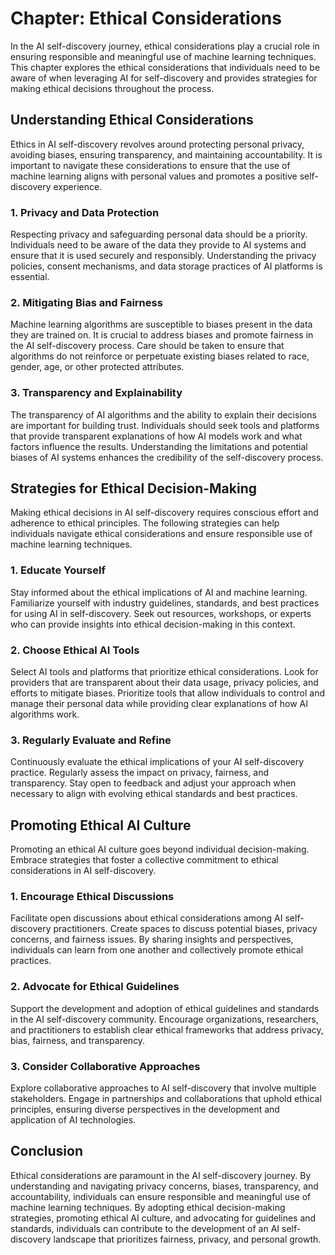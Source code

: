Chapter: Ethical Considerations
===============================

In the AI self-discovery journey, ethical considerations play a crucial role in ensuring responsible and meaningful use of machine learning techniques. This chapter explores the ethical considerations that individuals need to be aware of when leveraging AI for self-discovery and provides strategies for making ethical decisions throughout the process.

**Understanding Ethical Considerations**
----------------------------------------

Ethics in AI self-discovery revolves around protecting personal privacy, avoiding biases, ensuring transparency, and maintaining accountability. It is important to navigate these considerations to ensure that the use of machine learning aligns with personal values and promotes a positive self-discovery experience.

### **1. Privacy and Data Protection**

Respecting privacy and safeguarding personal data should be a priority. Individuals need to be aware of the data they provide to AI systems and ensure that it is used securely and responsibly. Understanding the privacy policies, consent mechanisms, and data storage practices of AI platforms is essential.

### **2. Mitigating Bias and Fairness**

Machine learning algorithms are susceptible to biases present in the data they are trained on. It is crucial to address biases and promote fairness in the AI self-discovery process. Care should be taken to ensure that algorithms do not reinforce or perpetuate existing biases related to race, gender, age, or other protected attributes.

### **3. Transparency and Explainability**

The transparency of AI algorithms and the ability to explain their decisions are important for building trust. Individuals should seek tools and platforms that provide transparent explanations of how AI models work and what factors influence the results. Understanding the limitations and potential biases of AI systems enhances the credibility of the self-discovery process.

**Strategies for Ethical Decision-Making**
------------------------------------------

Making ethical decisions in AI self-discovery requires conscious effort and adherence to ethical principles. The following strategies can help individuals navigate ethical considerations and ensure responsible use of machine learning techniques.

### **1. Educate Yourself**

Stay informed about the ethical implications of AI and machine learning. Familiarize yourself with industry guidelines, standards, and best practices for using AI in self-discovery. Seek out resources, workshops, or experts who can provide insights into ethical decision-making in this context.

### **2. Choose Ethical AI Tools**

Select AI tools and platforms that prioritize ethical considerations. Look for providers that are transparent about their data usage, privacy policies, and efforts to mitigate biases. Prioritize tools that allow individuals to control and manage their personal data while providing clear explanations of how AI algorithms work.

### **3. Regularly Evaluate and Refine**

Continuously evaluate the ethical implications of your AI self-discovery practice. Regularly assess the impact on privacy, fairness, and transparency. Stay open to feedback and adjust your approach when necessary to align with evolving ethical standards and best practices.

**Promoting Ethical AI Culture**
--------------------------------

Promoting an ethical AI culture goes beyond individual decision-making. Embrace strategies that foster a collective commitment to ethical considerations in AI self-discovery.

### **1. Encourage Ethical Discussions**

Facilitate open discussions about ethical considerations among AI self-discovery practitioners. Create spaces to discuss potential biases, privacy concerns, and fairness issues. By sharing insights and perspectives, individuals can learn from one another and collectively promote ethical practices.

### **2. Advocate for Ethical Guidelines**

Support the development and adoption of ethical guidelines and standards in the AI self-discovery community. Encourage organizations, researchers, and practitioners to establish clear ethical frameworks that address privacy, bias, fairness, and transparency.

### **3. Consider Collaborative Approaches**

Explore collaborative approaches to AI self-discovery that involve multiple stakeholders. Engage in partnerships and collaborations that uphold ethical principles, ensuring diverse perspectives in the development and application of AI technologies.

**Conclusion**
--------------

Ethical considerations are paramount in the AI self-discovery journey. By understanding and navigating privacy concerns, biases, transparency, and accountability, individuals can ensure responsible and meaningful use of machine learning techniques. By adopting ethical decision-making strategies, promoting ethical AI culture, and advocating for guidelines and standards, individuals can contribute to the development of an AI self-discovery landscape that prioritizes fairness, privacy, and personal growth.
